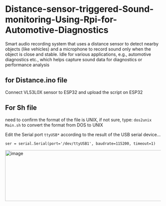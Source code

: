 # Distance-sensor-triggered-Sound-monitoring-Using-Rpi-for-Automotive-Diagnostics
Smart audio recording system that uses a distance sensor to detect nearby objects (like vehicles) and a microphone to record sound only when the object is close and stable.  Idle for various applications, e.g.,  automotive diagnostics etc., which helps capture sound data for diagnostics or performance analysis

## for Distance.ino file
Connect VL53L0X sensor to ESP32 and upload the script on ESP32 

## For Sh file
need to confirm the format of the file is UNIX, if not sure, type:
`dos2unix Main.sh` to convert the format from DOS to UNIX

Edit the Serial port `ttyUSB*` according to the result of the USB serial device...
```
ser = serial.Serial(port='/dev/ttyUSB1', baudrate=115200, timeout=1)
```
<img width="647" height="165" alt="image" src="https://github.com/user-attachments/assets/93ce1653-71ed-4edc-b0b3-2e3fc128a486" />
